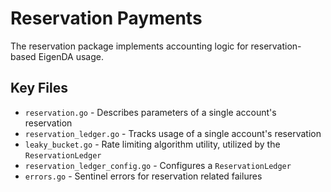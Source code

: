 # Reservation Payments

The reservation package implements accounting logic for reservation-based EigenDA usage.

## Key Files

- `reservation.go` - Describes parameters of a single account's reservation
- `reservation_ledger.go` - Tracks usage of a single account's reservation
- `leaky_bucket.go` - Rate limiting algorithm utility, utilized by the `ReservationLedger`
- `reservation_ledger_config.go` - Configures a `ReservationLedger`
- `errors.go` - Sentinel errors for reservation related failures

